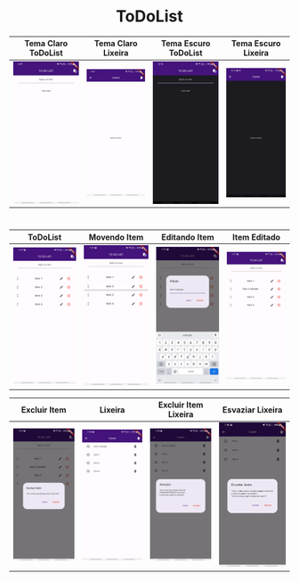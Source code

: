 <div align="center">

# ToDoList

| Tema Claro ToDoList | Tema Claro Lixeira | Tema Escuro ToDoList | Tema Escuro Lixeira | 
|:---:|:---:|:---:|:---:|
| ![Tema Claro ToDoList](assets/images/toDoListTemaClaro.jpg) | ![Tema Claro Lixeira](assets/images/lixeiraTemaClaro.jpg) | ![Tema Escuro ToDoList](assets/images/toDoListTemaEscuro.jpg) |![Tema Escuro Lixeira](assets/images/lixeiraTemaEscuro.jpg) |

#

| ToDoList | Movendo Item | Editando Item | Item Editado | 
|:---:|:---:|:---:|:---:|
| ![ToDoList](assets/images/itensToDoList.jpg) | ![Movendo Item](assets/images/itemMoveToDoList.jpg) |![Editando Item](assets/images/itensToDoListEdicao.jpg) |![Item Editado](assets/images/itensToDoListEditado.jpg) |


| Excluir Item | Lixeira | Excluir Item Lixeira | Esvaziar Lixeira |
|:---:|:---:|:---:|:---:|
| ![ToDoList](assets/images/itensToDoListExcluir.jpg) | ![Lixeira](assets/images/lixeiraItens.jpg) | ![Excluir Item Lixeira](assets/images/lixeiraExcluirItem.jpg) | ![Esvaziar Lixeira](assets/images/lixeiraExcluirTodosItem.jpg) | 


</div>
